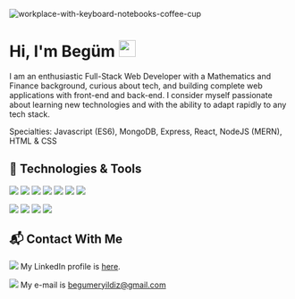 ![workplace-with-keyboard-notebooks-coffee-cup](https://user-images.githubusercontent.com/30779769/178345994-ea130854-998d-4c2a-a9d9-2992d6b65dcb.jpeg)


# Hi, I'm Begüm <img src="https://raw.githubusercontent.com/MartinHeinz/MartinHeinz/master/wave.gif"  width="30px" height="30px">

I am an enthusiastic Full-Stack Web Developer with a Mathematics and Finance background, curious about tech, and building complete web applications with front-end and back-end. I consider myself passionate about learning new technologies and with the ability to adapt rapidly to any tech stack.

Specialties: Javascript (ES6), MongoDB, Express, React, NodeJS (MERN), HTML & CSS


## 🔧 Technologies & Tools

<img src='https://img.shields.io/badge/-JavaScript-F7DF1E?logo=javascript&logoColor=black&style=plastic'> <img src='https://img.shields.io/badge/-MongoDB-47A248?logo=mongodb&logoColor=white&style=plastic'> <img src='https://img.shields.io/badge/-Express-000000?logo=express&logoColor=white&style=plastic'>  <img src='https://img.shields.io/badge/-ReactJs-61DAFB?logo=react&logoColor=white&style=plastic'> <img src='https://img.shields.io/badge/-Node.JS-339933?logo=node.js&logoColor=white&style=plastic'> <img src='https://img.shields.io/badge/-HTML5-E34F26?logo=html5&logoColor=white&style=plastic'> <img src='https://img.shields.io/badge/-CSS3-1572B6?logo=css3&logoColor=white&style=plastic'>

<img src='https://img.shields.io/badge/-VisualStudioCode-007ACC?logo=visualstudiocode&logoColor=white&style=plastic'> <img src='https://img.shields.io/badge/-Nodemon-76D04B?logo=nodemon&logoColor=white&style=plastic'> <img src='https://img.shields.io/badge/-Bootstrap-7952B3?logo=bootstrap&logoColor=white&style=plastic'> <img src='https://img.shields.io/badge/-Handlebars.js-000000?logo=Handlebars.js&logoColor=white&style=plastic'>


## 📬 Contact With Me

<img src='https://img.shields.io/badge/-LinkendIn-0A66C2?logo=linkedin&logoColor=white&style=plastic'> My LinkedIn profile is [here](https://www.linkedin.com/in/begumeryildiz/).

<img src='https://img.shields.io/badge/-Gmail-EA4335?logo=gmail&logoColor=white&style=plastic'> My e-mail is begumeryildiz@gmail.com

